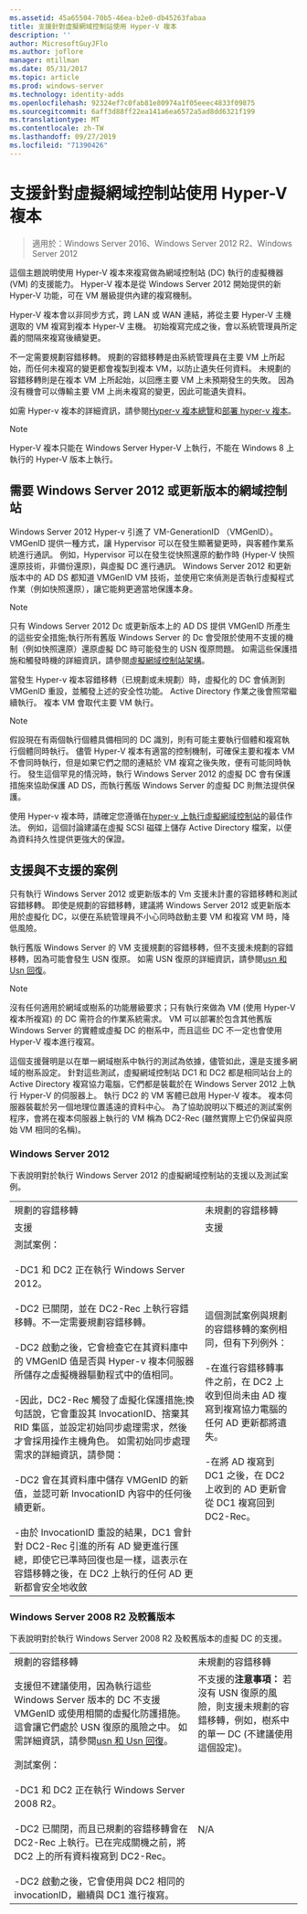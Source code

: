```yaml
---
ms.assetid: 45a65504-70b5-46ea-b2e0-db45263fabaa
title: 支援針對虛擬網域控制站使用 Hyper-V 複本
description: ''
author: MicrosoftGuyJFlo
ms.author: joflore
manager: mtillman
ms.date: 05/31/2017
ms.topic: article
ms.prod: windows-server
ms.technology: identity-adds
ms.openlocfilehash: 92324ef7c0fab81e80974a1f05eeec4833f09875
ms.sourcegitcommit: 6aff3d88ff22ea141a6ea6572a5ad8dd6321f199
ms.translationtype: MT
ms.contentlocale: zh-TW
ms.lasthandoff: 09/27/2019
ms.locfileid: "71390426"
---
```

# <a name="support-for-using-hyper-v-replica-for-virtualized-domain-controllers"></a>支援針對虛擬網域控制站使用 Hyper-V 複本

>適用於：Windows Server 2016、Windows Server 2012 R2、Windows Server 2012

這個主題說明使用 Hyper-V 複本來複寫做為網域控制站 (DC) 執行的虛擬機器 (VM) 的支援能力。 Hyper-V 複本是從 Windows Server 2012 開始提供的新 Hyper-V 功能，可在 VM 層級提供內建的複寫機制。  
  
Hyper-V 複本會以非同步方式，跨 LAN 或 WAN 連結，將從主要 Hyper-V 主機選取的 VM 複寫到複本 Hyper-V 主機。 初始複寫完成之後，會以系統管理員所定義的間隔來複寫後續變更。  
  
不一定需要規劃容錯移轉。 規劃的容錯移轉是由系統管理員在主要 VM 上所起始，而任何未複寫的變更都會複製到複本 VM，以防止遺失任何資料。 未規劃的容錯移轉則是在複本 VM 上所起始，以回應主要 VM 上未預期發生的失敗。 因為沒有機會可以傳輸主要 VM 上尚未複寫的變更，因此可能遺失資料。  
  
如需 Hyper-v 複本的詳細資訊，請參閱[Hyper-v 複本總覽](https://technet.microsoft.com/library/jj134172.aspx)和[部署 hyper-v 複本](https://technet.microsoft.com/library/jj134207.aspx)。  
  
> [!NOTE]  
> Hyper-V 複本只能在 Windows Server Hyper-V 上執行，不能在 Windows 8 上執行的 Hyper-V 版本上執行。  
  
## <a name="windows-server-2012-or-newer-domain-controllers-required"></a>需要 Windows Server 2012 或更新版本的網域控制站

Windows Server 2012 Hyper-v 引進了 VM-GenerationID （VMGenID）。 VMGenID 提供一種方式，讓 Hypervisor 可以在發生顯著變更時，與客體作業系統進行通訊。 例如，Hypervisor 可以在發生從快照還原的動作時 (Hyper-V 快照還原技術，非備份還原)，與虛擬 DC 進行通訊。 Windows Server 2012 和更新版本中的 AD DS 都知道 VMGenID VM 技術，並使用它來偵測是否執行虛擬程式作業（例如快照還原），讓它能夠更適當地保護本身。  
  
> [!NOTE]
> 只有 Windows Server 2012 Dc 或更新版本上的 AD DS 提供 VMGenID 所產生的這些安全措施;執行所有舊版 Windows Server 的 Dc 會受限於使用不支援的機制（例如快照還原）還原虛擬 DC 時可能發生的 USN 復原問題。 如需這些保護措施和觸發時機的詳細資訊，請參閱[虛擬網域控制站架構](https://technet.microsoft.com/library/jj574118.aspx)。  
  
當發生 Hyper-v 複本容錯移轉（已規劃或未規劃）時，虛擬化的 DC 會偵測到 VMGenID 重設，並觸發上述的安全性功能。 Active Directory 作業之後會照常繼續執行。 複本 VM 會取代主要 VM 執行。  
  
> [!NOTE]  
> 假設現在有兩個執行個體具備相同的 DC 識別，則有可能主要執行個體和複寫執行個體同時執行。 儘管 Hyper-V 複本有適當的控制機制，可確保主要和複本 VM 不會同時執行，但是如果它們之間的連結於 VM 複寫之後失敗，便有可能同時執行。 發生這個罕見的情況時，執行 Windows Server 2012 的虛擬 DC 會有保護措施來協助保護 AD DS，而執行舊版 Windows Server 的虛擬 DC 則無法提供保護。  
  
使用 Hyper-v 複本時，請確定您遵循在[hyper-v 上執行虛擬網域控制站](https://technet.microsoft.com/library/virtual_active_directory_domain_controller_virtualization_hyperv(v=WS.10).aspx)的最佳作法。 例如，這個討論建議在虛擬 SCSI 磁碟上儲存 Active Directory 檔案，以便為資料持久性提供更強大的保證。  
  
## <a name="supported-and-unsupported-scenarios"></a>支援與不支援的案例

只有執行 Windows Server 2012 或更新版本的 Vm 支援未計畫的容錯移轉和測試容錯移轉。 即使是規劃的容錯移轉，建議將 Windows Server 2012 或更新版本用於虛擬化 DC，以便在系統管理員不小心同時啟動主要 VM 和複寫 VM 時，降低風險。  
  
執行舊版 Windows Server 的 VM 支援規劃的容錯移轉，但不支援未規劃的容錯移轉，因為可能會發生 USN 復原。 如需 USN 復原的詳細資訊，請參閱[usn 和 Usn 回復](https://technet.microsoft.com/library/d2cae85b-41ac-497f-8cd1-5fbaa6740ffe(v=ws.10))。  
  
> [!NOTE]  
> 沒有任何適用於網域或樹系的功能層級要求；只有執行來做為 VM (使用 Hyper-V 複本所複寫) 的 DC 需符合的作業系統需求。 VM 可以部署於包含其他舊版 Windows Server 的實體或虛擬 DC 的樹系中，而且這些 DC 不一定也會使用 Hyper-V 複本進行複寫。  
  
這個支援聲明是以在單一網域樹系中執行的測試為依據，儘管如此，還是支援多網域的樹系設定。 針對這些測試，虛擬網域控制站 DC1 和 DC2 都是相同站台上的 Active Directory 複寫協力電腦，它們都是裝載於在 Windows Server 2012 上執行 Hyper-V 的伺服器上。 執行 DC2 的 VM 客體已啟用 Hyper-V 複本。 複本伺服器裝載於另一個地理位置遙遠的資料中心。 為了協助說明以下概述的測試案例程序，會將在複本伺服器上執行的 VM 稱為 DC2-Rec (雖然實際上它仍保留與原始 VM 相同的名稱)。  
  
### <a name="windows-server-2012"></a>Windows Server 2012

下表說明對於執行 Windows Server 2012 的虛擬網域控制站的支援以及測試案例。  
  
|||  
|-|-|  
|規劃的容錯移轉|未規劃的容錯移轉|  
|支援|支援|  
|測試案例：<br /><br />-DC1 和 DC2 正在執行 Windows Server 2012。<br /><br />-DC2 已關閉，並在 DC2-Rec 上執行容錯移轉。不一定需要規劃容錯移轉。<br /><br />-DC2 啟動之後，它會檢查它在其資料庫中的 VMGenID 值是否與 Hyper-v 複本伺服器所儲存之虛擬機器驅動程式中的值相同。<br /><br />-因此，DC2-Rec 觸發了虛擬化保護措施;換句話說，它會重設其 InvocationID、捨棄其 RID 集區，並設定初始同步處理需求，然後才會採用操作主機角色。 如需初始同步處理需求的詳細資訊，請參閱：<br /><br />-DC2 會在其資料庫中儲存 VMGenID 的新值，並認可新 InvocationID 內容中的任何後續更新。<br /><br />-由於 InvocationID 重設的結果，DC1 會針對 DC2-Rec 引進的所有 AD 變更進行匯總，即使它已準時回復也是一樣，這表示在容錯移轉之後，在 DC2 上執行的任何 AD 更新都會安全地收斂|這個測試案例與規劃的容錯移轉的案例相同，但有下列例外：<br /><br />-在進行容錯移轉事件之前，在 DC2 上收到但尚未由 AD 複寫到複寫協力電腦的任何 AD 更新都將遺失。<br /><br />-在將 AD 複寫到 DC1 之後，在 DC2 上收到的 AD 更新會從 DC1 複寫回到 DC2-Rec。|  
  
### <a name="windows-server-2008-r2-and-earlier-versions"></a>Windows Server 2008 R2 及較舊版本

下表說明對於執行 Windows Server 2008 R2 及較舊版本的虛擬 DC 的支援。  
  
|||  
|-|-|  
|規劃的容錯移轉|未規劃的容錯移轉|  
|支援但不建議使用，因為執行這些 Windows Server 版本的 DC 不支援 VMGenID 或使用相關的虛擬化防護措施。 這會讓它們處於 USN 復原的風險之中。 如需詳細資訊，請參閱[usn 和 Usn 回復](https://technet.microsoft.com/library/d2cae85b-41ac-497f-8cd1-5fbaa6740ffe(v=ws.10))。|不支援的**注意事項：** 若沒有 USN 復原的風險，則支援未規劃的容錯移轉，例如，樹系中的單一 DC (不建議使用這個設定)。|  
|測試案例：<br /><br />-DC1 和 DC2 正在執行 Windows Server 2008 R2。<br /><br />-DC2 已關閉，而且已規劃的容錯移轉會在 DC2-Rec 上執行。已在完成關機之前，將 DC2 上的所有資料複寫到 DC2-Rec。<br /><br />-DC2 啟動之後，它會使用與 DC2 相同的 invocationID，繼續與 DC1 進行複寫。|N/A|  
